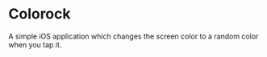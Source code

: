 # Colorock
A simple iOS application which changes the screen color to a random color when you tap it.
